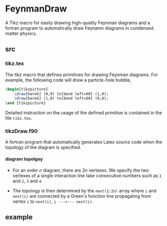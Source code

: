 # FeynmanDraw
A Tikz macro for easily drawing high-quality Feynman diagrams and a fortran program to automatically draw Feynamn diagrams in condensed matter physics.


## src
### tikz.tex
The tikz macro that defines primitives for drawing Feynman diagrams. For example, the following code will draw a particle-hole bubble,

```latex
\begin{tikzpicture}
    \draw[bareG] (0,0) to[bend left=60] (1,0);
    \draw[bareG] (1,0) to[bend left=60] (0,0);
\end {tikzpicture}
```
Detailed instruction on the usage of the defined primitive is contained in the file `tikz.tex`.

### tikzDraw.f90
A fortran program that automatically generates Latex source code when the topology of the diagram is specified.

#### diagram topolgoy
* For an order $n$ diagram, there are $2n$ vertexes. We specify the two vertexes of a single interaction line take consecutive numbers such as `1` and `2`,  `3` and `4`.

* The topology is then determined by the `next(1:2n)` array where `i` and `next(i)` are connected by a Green's function line propagating from vertex `i` to `next(i)`, `i --->--- next(i)`.

## example



